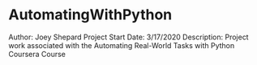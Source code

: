 # AutomatingWithPython
Author: Joey Shepard
Project Start Date: 3/17/2020
Description: Project work associated with the Automating Real-World Tasks with Python Coursera Course
